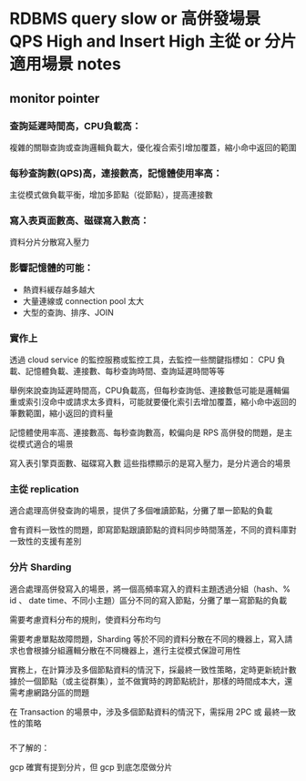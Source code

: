 # RDBMS query slow or 高併發場景 QPS High and Insert High 主從 or 分片適用場景 notes

## monitor pointer

### 查詢延遲時間高，CPU負載高：

複雜的關聯查詢或查詢邏輯負載大，優化複合索引增加覆蓋，縮小命中返回的範圍

### 每秒查詢數(QPS)高，連接數高，記憶體使用率高：

主從模式做負載平衡，增加多節點（從節點），提高連接數

### 寫入表頁面數高、磁碟寫入數高：

資料分片分散寫入壓力

### 影響記憶體的可能：

- 熱資料緩存越多越大
- 大量連線或 connection pool 太大
- 大型的查詢、排序、JOIN

### 實作上

透過 cloud service 的監控服務或監控工具，去監控一些關鍵指標如： CPU 負載、記憶體負載、連接數、每秒查詢時間、查詢延遲時間等等

舉例來說查詢延遲時間高，CPU負載高，但每秒查詢低、連接數低可能是邏輯偏重或索引沒命中或請求太多資料，可能就要優化索引去增加覆蓋，縮小命中返回的筆數範圍，縮小返回的資料量

記憶體使用率高、連接數高、每秒查詢數高，較偏向是 RPS 高併發的問題，是主從模式適合的場景

寫入表引擎頁面數、磁碟寫入數 這些指標顯示的是寫入壓力，是分片適合的場景

### 主從 replication

適合處理高併發查詢的場景，提供了多個唯讀節點，分攤了單一節點的負載

會有資料一致性的問題，即寫節點跟讀節點的資料同步時間落差，不同的資料庫對一致性的支援有差別

### 分片 Sharding

適合處理高併發寫入的場景，將一個高頻率寫入的資料主題透過分組（hash、% id 、 date time、不同小主題）區分不同的寫入節點，分攤了單一寫節點的負載

需要考慮資料分布的規則，使資料分布均勻

需要考慮單點故障問題，Sharding 等於不同的資料分散在不同的機器上，寫入請求也會根據分組邏輯分散在不同機器上，進行主從模式保證可用性

實務上，在計算涉及多個節點資料的情況下，採最終一致性策略，定時更新統計數據於一個節點（或主從群集），並不做實時的跨節點統計，那樣的時間成本大，還需考慮網路分區的問題

在 Transaction 的場景中，涉及多個節點資料的情況下，需採用 2PC 或 最終一致性的策略

### 

不了解的：

gcp 確實有提到分片，但 gcp 到底怎麼做分片